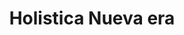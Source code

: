 ---
title: "Holistica Nueva era"
url: /ciudad-autonoma-de-buenos-aires/holistica-nueva-era/
shop: Religion
---